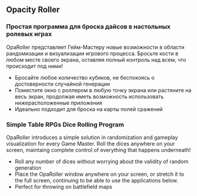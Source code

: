 ## Opacity Roller

### Простая программа для броска дайсов в настольных ролевых играх
OpaRoller представляет Гейм-Мастеру новые возможности в области рандомизации и визуализации игрового процесса.
Бросьте кости в любом месте своего экрана, оставляя полный контроль над всем, что происходит под ними!

* Бросайте любое количество кубиков, не беспокоясь о достоверности случайной генерации
* Поместите окно с роллером в любую точку экрана или растяните на весь экран, продолжая иметь возможность
использовать нижерасположенные приложения
* Идеально подходит для броска на карты полей сражений


### Simple Table RPGs Dice Rolling Program
OpaRoller introduces a simple solution in randomization and gameplay visualization for every Game Master.
Roll the dices anywhere on your screen, maintaing complete control of everything that happens underneath!

* Roll any number of dices without worrying about the validity of random generation
* Place the OpaRoller window anywhere on your screen, or stretch it to the full screen, continuing to be able to
use the applications below.
* Perfect for throwing on battlefield maps
